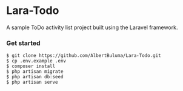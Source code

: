 # Lara-Todo

A sample ToDo activity list project built using the Laravel framework.


### Get started

``` 
$ git clone https://github.com/AlbertBuluma/Lara-Todo.git
$ cp .env.example .env
$ composer install
$ php artisan migrate
$ php artisan db:seed
$ php artisan serve
```
